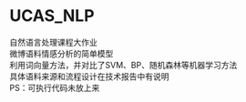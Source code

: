 # UCAS_NLP
自然语言处理课程大作业<Br/>
微博语料情感分析的简单模型<Br/>
利用词向量方法，并对比了SVM、BP、随机森林等机器学习方法<Br/>
具体语料来源和流程设计在技术报告中有说明<Br/>
PS：可执行代码未放上来
